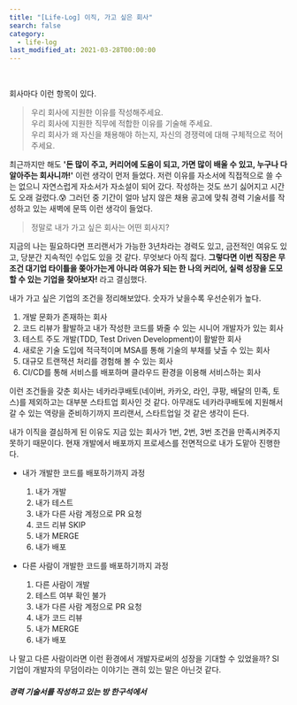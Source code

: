 ```yaml
---
title: "[Life-Log] 이직, 가고 싶은 회사"
search: false
category:
  - life-log
last_modified_at: 2021-03-28T00:00:00
---
```


<br>

회사마다 이런 항목이 있다. 

> 우리 회사에 지원한 이유를 작성해주세요.<br>
> 우리 회사에 지원한 직무에 적합한 이유를 기술해 주세요.<br>
> 우리 회사가 왜 자신을 채용해야 하는지, 자신의 경쟁력에 대해 구체적으로 적어 주세요.

최근까지만 해도 **'돈 많이 주고, 커리어에 도움이 되고, 가면 많이 배울 수 있고, 누구나 다 알아주는 회사니까!'** 이런 생각이 먼저 들었다. 
저런 이유를 자소서에 직접적으로 쓸 수는 없으니 자연스럽게 자소서가 자소설이 되어 갔다. 
작성하는 것도 쓰기 싫어지고 시간도 오래 걸렸다.😰 
그러던 중 기간이 얼마 남지 않은 채용 공고에 맞춰 경력 기술서를 작성하고 있는 새벽에 문뜩 이런 생각이 들었다. 

> 정말로 내가 가고 싶은 회사는 어떤 회사지?

지금의 나는 필요하다면 프리랜서가 가능한 3년차라는 경력도 있고, 금전적인 여유도 있고, 당분간 지속적인 수입도 있을 것 같다. 
무엇보다 아직 젋다. 
**그렇다면 이번 직장은 무조건 대기업 타이틀을 쫒아가는게 아니라 여유가 되는 한 나의 커리어, 실력 성장을 도모할 수 있는 기업을 찾아보자!** 라고 결심했다.

내가 가고 싶은 기업의 조건을 정리해보았다. 숫자가 낮을수록 우선순위가 높다.
1. 개발 문화가 존재하는 회사
1. 코드 리뷰가 활발하고 내가 작성한 코드를 봐줄 수 있는 시니어 개발자가 있는 회사
1. 테스트 주도 개발(TDD, Test Driven Development)이 활발한 회사
1. 새로운 기술 도입에 적극적이며 MSA를 통해 기술의 부채를 낮출 수 있는 회사
1. 대규모 트랜잭션 처리를 경험해 볼 수 있는 회사
1. CI/CD를 통해 서비스를 배포하며 클라우드 환경을 이용해 서비스하는 회사

이런 조건들을 갖춘 회사는 네카라쿠배토(네이버, 카카오, 라인, 쿠팡, 배달의 민족, 토스)를 제외하고는 대부분 스타트업 회사인 것 같다. 
아무래도 네카라쿠배토에 지원해서 갈 수 있는 역량을 준비하기까지 프리랜서, 스타트업일 것 같은 생각이 든다.

내가 이직을 결심하게 된 이유도 지금 있는 회사가 1번, 2번, 3번 조건을 만족시켜주지 못하기 때문이다. 
현재 개발에서 배포까지 프로세스를 전면적으로 내가 도맡아 진행한다. 

- 내가 개발한 코드를 배포하기까지 과정
  1. 내가 개발
  1. 내가 테스트
  1. 내가 다른 사람 계정으로 PR 요청
  1. 코드 리뷰 SKIP
  1. 내가 MERGE
  1. 내가 배포

- 다른 사람이 개발한 코드를 배포하기까지 과정
  1. 다른 사람이 개발
  1. 테스트 여부 확인 불가
  1. 내가 다른 사람 계정으로 PR 요청
  1. 내가 코드 리뷰
  1. 내가 MERGE
  1. 내가 배포

나 말고 다른 사람이라면 이런 환경에서 개발자로써의 성장을 기대할 수 있었을까? 
SI 기업이 개발자의 무덤이라는 이야기는 괜히 있는 말은 아닌것 같다.

##### 경력 기술서를 작성하고 있는 방 한구석에서